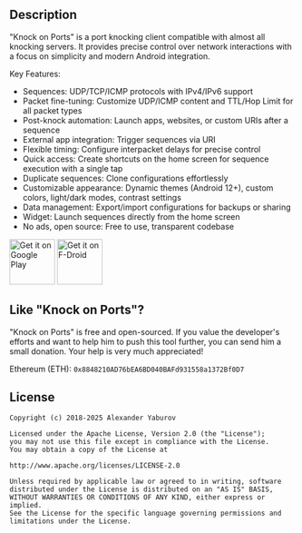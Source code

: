 ## Description

"Knock on Ports" is a port knocking client compatible with almost all knocking servers. It provides precise control over network interactions with a focus on simplicity and modern Android integration.

Key Features:
- Sequences: UDP/TCP/ICMP protocols with IPv4/IPv6 support
- Packet fine-tuning: Customize UDP/ICMP content and TTL/Hop Limit for all packet types
- Post-knock automation: Launch apps, websites, or custom URIs after a sequence
- External app integration: Trigger sequences via URI
- Flexible timing: Configure interpacket delays for precise control
- Quick access: Create shortcuts on the home screen for sequence execution with a single tap
- Duplicate sequences: Clone configurations effortlessly
- Customizable appearance: Dynamic themes (Android 12+), custom colors, light/dark modes, contrast settings
- Data management: Export/import configurations for backups or sharing
- Widget: Launch sequences directly from the home screen
- No ads, open source: Free to use, transparent codebase

<a href="https://play.google.com/store/apps/details?id=me.impa.knockonports&pcampaignid=MKT-Other-global-all-co-prtnr-py-PartBadge-Mar2515-1" target="_blank">
<img src="https://play.google.com/intl/en_us/badges/images/generic/en_badge_web_generic.png" 
alt="Get it on Google Play" height="80"/></a>
<a href="https://f-droid.org/packages/me.impa.knockonports/" target="_blank">
<img src="https://f-droid.org/badge/get-it-on.png" alt="Get it on F-Droid" height="80"/></a>

## Like "Knock on Ports"?

"Knock on Ports" is free and open-sourced. If you value the developer's efforts and want to help him to push this tool further, you can send him a small donation. Your help is very much appreciated!

Ethereum (ETH): `0x8848210AD76bEA6BD040BAFd931558a1372Bf0D7`

## License

```
Copyright (c) 2018-2025 Alexander Yaburov

Licensed under the Apache License, Version 2.0 (the "License");
you may not use this file except in compliance with the License.
You may obtain a copy of the License at

http://www.apache.org/licenses/LICENSE-2.0

Unless required by applicable law or agreed to in writing, software
distributed under the License is distributed on an "AS IS" BASIS,
WITHOUT WARRANTIES OR CONDITIONS OF ANY KIND, either express or implied.
See the License for the specific language governing permissions and
limitations under the License.

```